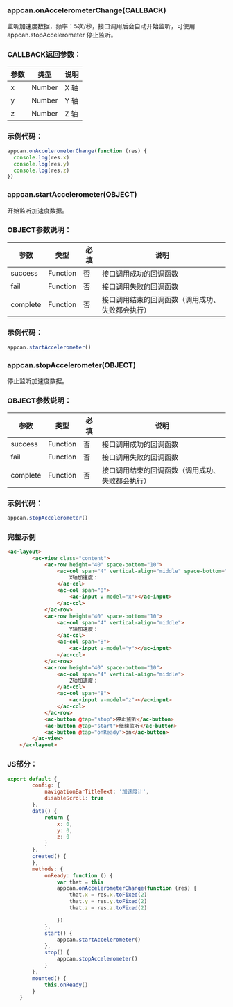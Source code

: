 ### appcan.onAccelerometerChange(CALLBACK)

监听加速度数据，频率：5次/秒，接口调用后会自动开始监听，可使用 appcan.stopAccelerometer 停止监听。

### CALLBACK返回参数：

|参数|	类型	|说明|
|---|-----|-----|
|x	|Number|	X 轴|
|y	|Number|	Y 轴|
|z	|Number|	Z 轴|

### 示例代码：

```javascript
appcan.onAccelerometerChange(function (res) {
  console.log(res.x)
  console.log(res.y)
  console.log(res.z)
})
```

### appcan.startAccelerometer(OBJECT)

开始监听加速度数据。

### OBJECT参数说明：

| 参数|	类型|	必填|	说明|
|----|---|---|---|
|success|	Function|	否	|接口调用成功的回调函数|
|fail|	Function|	否	|接口调用失败的回调函数|
|complete|	Function	|否|	接口调用结束的回调函数（调用成功、失败都会执行）|

### 示例代码：

```javascript
appcan.startAccelerometer()
```

### appcan.stopAccelerometer(OBJECT)

停止监听加速度数据。

### OBJECT参数说明：

| 参数|	类型|	必填|	说明|
|----|----|---|----|
|success|	Function|	否|	接口调用成功的回调函数|
|fail|	Function|	否|	接口调用失败的回调函数|
|complete|	Function|	否	|接口调用结束的回调函数（调用成功、失败都会执行）|

### 示例代码：

```javascript
appcan.stopAccelerometer()
```

### 完整示例

```html
<ac-layout>
        <ac-view class="content">
            <ac-row height="40" space-bottom="10">
                <ac-col span="4" vertical-align="middle" space-bottom="10">
                    X轴加速度：
                </ac-col>
                <ac-col span="8">
                    <ac-input v-model="x"></ac-input>
                </ac-col>
            </ac-row>
            <ac-row height="40" space-bottom="10">
                <ac-col span="4" vertical-align="middle">
                    Y轴加速度：
                </ac-col>
                <ac-col span="8">
                    <ac-input v-model="y"></ac-input>
                </ac-col>
            </ac-row>
            <ac-row height="40" space-bottom="10">
                <ac-col span="4" vertical-align="middle">
                    Z轴加速度：
                </ac-col>
                <ac-col span="8">
                    <ac-input v-model="z"></ac-input>
                </ac-col>
            </ac-row>
            <ac-button @tap="stop">停止监听</ac-button>
            <ac-button @tap="start">继续监听</ac-button>
            <ac-button @tap="onReady">on</ac-button>
        </ac-view>
    </ac-layout>
```

### JS部分：

```javascript
export default {
        config: {
            navigationBarTitleText: '加速度计',
            disableScroll: true
        },
        data() {
            return {
                x: 0,
                y: 0,
                z: 0
            }
        },
        created() {
        },
        methods: {
            onReady: function () {
                var that = this
                appcan.onAccelerometerChange(function (res) {
                    that.x = res.x.toFixed(2)
                    that.y = res.y.toFixed(2)
                    that.z = res.z.toFixed(2)

                })
            },
            start() {
                appcan.startAccelerometer()
            },
            stop() {
                appcan.stopAccelerometer()
            }
        },
        mounted() {
            this.onReady()
        }
    }
```

